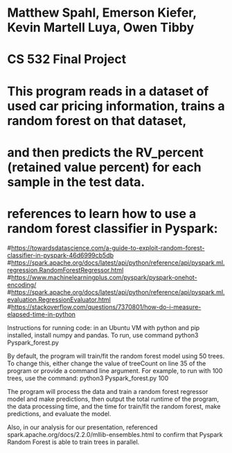 # Matthew Spahl, Emerson Kiefer, Kevin Martell Luya, Owen Tibby
# CS 532 Final Project

# This program reads in a dataset of used car pricing information, trains a random forest on that dataset,
# and then predicts the RV_percent (retained value percent) for each sample in the test data.


# references to learn how to use a random forest classifier in Pyspark:
#https://towardsdatascience.com/a-guide-to-exploit-random-forest-classifier-in-pyspark-46d6999cb5db
#https://spark.apache.org/docs/latest/api/python/reference/api/pyspark.ml.regression.RandomForestRegressor.html
#https://www.machinelearningplus.com/pyspark/pyspark-onehot-encoding/
#https://spark.apache.org/docs/latest/api/python/reference/api/pyspark.ml.evaluation.RegressionEvaluator.html
#https://stackoverflow.com/questions/7370801/how-do-i-measure-elapsed-time-in-python

Instructions for running code: in an Ubuntu VM with python and pip installed, install numpy and pandas.
To run, use command python3 Pyspark_forest.py

By default, the program will train/fit the random forest model using 50 trees. To change this, either change
the value of treeCount on line 35 of the program or provide a command line argument. For example, to run with
100 trees, use the command:
python3 Pyspark_forest.py 100

The program will process the data and train a random forest regressor model and make predictions, then output
the total runtime of the program, the data processing time, and the time for train/fit the random forest,
make predictions, and evaluate the model.

Also, in our analysis for our presentation, referenced spark.apache.org/docs/2.2.0/mllib-ensembles.html to 
confirm that Pyspark Random Forest is able to train trees in parallel.
